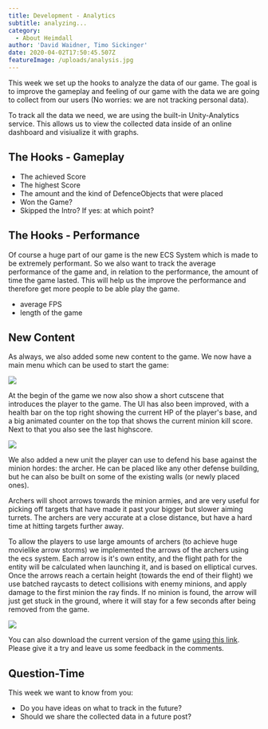 ```yaml
---
title: Development - Analytics
subtitle: analyzing...
category:
  - About Heimdall
author: 'David Waidner, Timo Sickinger'
date: 2020-04-02T17:50:45.507Z
featureImage: /uploads/analysis.jpg
---
```

This week we set up the hooks to analyze the data of our game. The goal is to improve the gameplay and feeling of our game with the data we are going to collect from our users (No worries: we are not tracking personal data).

To track all the data we need, we are using the built-in Unity-Analytics service. This allows us to view the collected data inside of an online dashboard and visiualize it with graphs.

## The Hooks - Gameplay

* The achieved Score
* The highest Score
* The amount and the kind of DefenceObjects that were placed
* Won the Game?
* Skipped the Intro? If yes: at which point?

## The Hooks - Performance

Of course a huge part of our game is the new ECS System which is made to be extremely performant. So we also want to track the average performance of the game and, in relation to the performance, the amount of time the game lasted. This will help us the improve the performance and therefore get more people to be able play the game.

* average FPS
* length of the game

## New Content

As always, we also added some new content to the game. We now have a main menu which can be used to start the game:

![](/uploads/menu_first.jpg)

At the begin of the game we now also show a short cutscene that introduces the player to the game. The UI has also been improved, with a health bar on the top right showing the current HP of the player's base, and a big animated counter on the top that shows the current minion kill score. Next to that you also see the last highscore.

![](/uploads/score_display.jpg)

We also added  a new unit the player can use to defend his base against the minion hordes: the archer. He can be placed like any other defense building, but he can also be built on some of the existing walls (or newly placed ones).

Archers will shoot arrows towards the minion armies, and are very useful for picking off targets that have made it past your bigger but slower aiming turrets. The archers are very accurate at a close distance, but have a hard time at hitting targets further away.

To allow the players to use large amounts of archers (to achieve huge movielike arrow storms) we implemented the arrows of the archers using the ecs system. Each arrow is it's own entity, and the flight path for the entity will be calculated when launching it, and is based on elliptical curves. Once the arrows reach a certain height (towards the end of their flight) we use batched raycasts to detect collisions with enemy minions, and apply damage to the first minion the ray finds. If no minion is found, the arrow will just get stuck in the ground, where it will stay for a few seconds after being removed from the game.

![](/uploads/archers_on_wall.jpg)

You can also download the current version of the game [using this link](https://developer.cloud.unity3d.com/share/share.html?shareId=W19pwQr3iB). Please give it a try and leave us some feedback in the comments.

## Question-Time

This week we want to know from you:

* Do you have ideas on what to track in the future?
* Should we share the collected data in a future post?